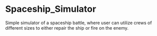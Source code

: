 # Spaceship_Simulator
Simple simulator of a spaceship battle, where user can utilize crews of different sizes to either repair the ship or fire on the enemy.
